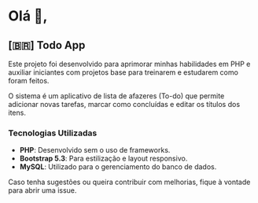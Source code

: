 # Olá 👋,

## [🇧🇷] Todo App

Este projeto foi desenvolvido para aprimorar minhas habilidades em PHP e auxiliar iniciantes com projetos base para treinarem e estudarem como foram feitos.

O sistema é um aplicativo de lista de afazeres (To-do) que permite adicionar novas tarefas, marcar como concluídas e editar os títulos dos itens.

### Tecnologias Utilizadas

- **PHP**: Desenvolvido sem o uso de frameworks.
- **Bootstrap 5.3**: Para estilização e layout responsivo.
- **MySQL**: Utilizado para o gerenciamento do banco de dados.

Caso tenha sugestões ou queira contribuir com melhorias, fique à vontade para abrir uma issue.
